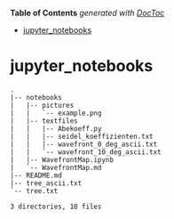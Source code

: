 <!-- START doctoc generated TOC please keep comment here to allow auto update -->
<!-- DON'T EDIT THIS SECTION, INSTEAD RE-RUN doctoc TO UPDATE -->
**Table of Contents**  *generated with [DocToc](https://github.com/thlorenz/doctoc)*

- [jupyter_notebooks](#jupyter_notebooks)

<!-- END doctoc generated TOC please keep comment here to allow auto update -->

# jupyter_notebooks

```ascii.
.
|-- notebooks
|   |-- pictures
|   |   `-- example.png
|   |-- textfiles
|   |   |-- Abekoeff.py
|   |   |-- seidel_koeffizienten.txt
|   |   |-- wavefront_0_deg_ascii.txt
|   |   `-- wavefront_10_deg_ascii.txt
|   |-- WavefrontMap.ipynb
|   `-- WavefrontMap.md
|-- README.md
|-- tree_ascii.txt
`-- tree.txt

3 directories, 10 files
```



